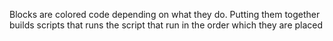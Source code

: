 Blocks are colored code depending on what they do. Putting them together builds scripts that runs the script that run in the order which they are placed
